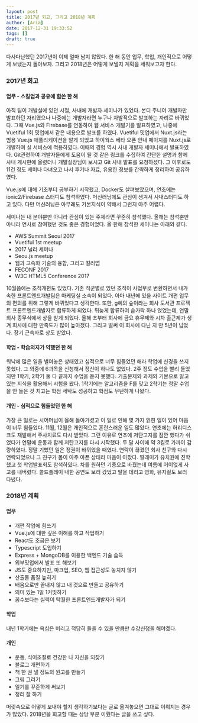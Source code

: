 ```yaml
---
layout: post
title: 2017년 회고, 그리고 2018년 계획
author: [Aria]
date: 2017-12-31 19:33:52
tags: []
draft: true
---
```


다사다난했던 2017년이 이제 얼마 남지 않았다. 한 해 동안 업무, 학업, 개인적으로 어떻게 보냈는지 돌아보자. 그리고 2018년은 어떻게 보낼지 계획을 세워보고자 한다.

### 2017년 회고

#### 업무 \- 스킬업과 공유에 힘쓴 한 해

아직 팀이 개발실에 있던 시절, 사내에 개발자 세미나가 있었다. 본디 주니어 개발자만 발표하던 자리였으나 나중에는 개발자라면 누구나 자발적으로 발표하는 자리로 바뀌었다. 그때 Vue.js와 Firebase를 연동하여 웹 서비스 개발기를 발표하였고, 나중에 Vuetiful 1회 밋업에서 같은 내용으로 발표를 하였다. Vuetiful 밋업에서 Nuxt.js라는 범용 Vue.js 애플리케이션을 알게 되었고 하이웍스 베타 오픈 안내 페이지를 Nuxt.js로 개발하여 실 서비스에 적용하였다. 이때의 경험 역시 사내 개발자 세미나에서 발표하였다. Git관련하여 개발자들에게 도움이 될 것 같은 링크를 수집하여 간단한 설명과 함께 사내 게시판에 올렸더니 개발실장님이 보시고 Git 사내 발표를 요청하셨다. 그 이후로도 11건 정도 세미나 다녀오고 나서 후기나 자료, 유용한 정보를 간략하게 정리하여 공유하였다.

Vue.js에 대해 기초부터 공부하기 시작했고, Docker도 살펴보았으며, 연초에는 ionic2/Firebase 스터디도 참석하였다. 머신러닝에도 관심이 생겨서 사내스터디도 하고 있다. 다만 머신러닝은 아무래도 기본지식이 약해서 그런지 아주 어렵다.

세미나는 내 분야뿐만 아니라 관심이 있는 주제라면 꾸준히 참석했다. 올해는 참석뿐만 아니라 연사로 참여했던 것도 좋은 경험이었다. 올 한해 참석한 세미나는 아래와 같다.

*   AWS Summit Seoul 2017
*   Vuetiful 1st meetup
*   2017 널리 세미나
*   Seou.js meetup
*   웹과 고속화 기술의 융합, 그리고 킬러앱
*   FECONF 2017
*   W3C HTML5 Conference 2017

10월쯤에는 조직개편도 있었다. 기존 직군별로 있던 조직이 사업부로 변환하면서 내가 속한 프론트엔드개발팀은 마케팅실 소속이 되었다. 아마 내년에 있을 사이트 개편 업무의 편의를 위해 그렇게 바뀌었다고 생각한다. 또한, g혜의 숲이라는 회사 도서관 프로젝트 프론트엔드개발자로 합류하게 되었다. 뒤늦게 합류하여 숟가락 하나 얹었는데, 연말 회사 종무식에서 상을 받게 되었다. 올해 초부터 회사에 금요 휴무제와 시차 출근제가 생겨 회사에 대한 만족도가 많이 높아졌다. 그리고 벌써 이 회사에 다닌 지 만 5년이 넘었다. 장기 근속자로 상도 받았다.

#### 학업 \- 학습의지가 약했던 한 해

워낙에 많은 일을 벌여놓은 상태였고 심적으로 너무 힘들었던 해라 학업에 신경을 쓰지 못했다. 그 와중에 6과목을 신청해서 정신이 하나도 없었다. 2주 정도 수업을 빨리 들었지만 1학기, 2학기 둘 다 끝까지 수업을 듣지 못했다. 기출문제와 과제와 기본으로 알고 있는 지식을 활용해서 시험을 봤다. 1학기에는 알고리즘을 F를 맞고 2학기는 정말 수업을 안 들은 것 치고는 학점 세탁도 성공하고 학점도 무난하게 나왔다.

#### 개인 \- 심적으로 힘들었던 한 해

가장 큰 일로는 시어머님이 올해 돌아가셨고 이 일로 인해 몇 가지 얽힌 일이 있어 마음이 너무 힘들었다. 11월, 12월은 개인적으로 혼란스러운 일도 많았다. 연초에는 허리디스크도 재발해서 주사치료도 다시 받았다. 그런 이유로 연초에 저탄고지를 잠깐 했다가 쉬었다가 연말에 운동과 함께 저탄고지를 다시 시작했다. 두 달 사이에 약 3킬로 가까이 감량하였다. 정말 기뻤던 일은 정권이 바뀌었을 때였다. 연락이 끊겼던 회사 친구와 다시 연락되었으나 그 친구가 몸이 아주 아픈 상태라 마음이 아팠다. 딸래미가 유치원에 진학했고 첫 학업발표회도 참석하였다. 차를 원하던 기종으로 바꿨는데 여름에 어이없게 사고를 내버렸다. 콜드플레이 내한 공연도 보러 갔었고 딸을 데리고 영화, 뮤지컬도 보러 다녔다.

### 2018년 계획

#### 업무

*   개편 작업에 힘쓰기
*   Vue.js에 대한 깊은 이해를 하고 작업하기
*   React도 조금은 보기
*   Typescript 도입하기
*   Express + MongoDB를 이용한 백엔드 기술 습득
*   외부밋업에서 발표 또 해보기
*   JS도 중요하지만, 마크업, SEO, 웹 접근성도 놓치지 않기
*   산출물 품질 높히기
*   배움으로만 끝내지 않고 내 것으로 만들고 공유하기
*   의미 있는 1일 1커밋하기
*   꼼수보다는 실력이 탁월한 프론트엔드개발자가 되기

#### 학업

내년 1학기에는 욕심은 버리고 적당히 들을 수 있을 만큼만 수강신청을 해야겠다.

#### 개인

*   운동, 식이조절로 건강한 나 자신을 되찾기
*   블로그 개편하기
*   책 한 권 낼 정도의 원고를 만들기
*   그림 그리기
*   일기를 꾸준하게 써보기
*   정리 잘 하기

머릿속으로 어떻게 보내야 할지 생각하기보다는 글로 옮겨놓으면 그대로 이뤄지는 경우가 많았다. 2018년을 회고할 때는 상당 부분 이뤘다는 글을 쓰고 싶다.